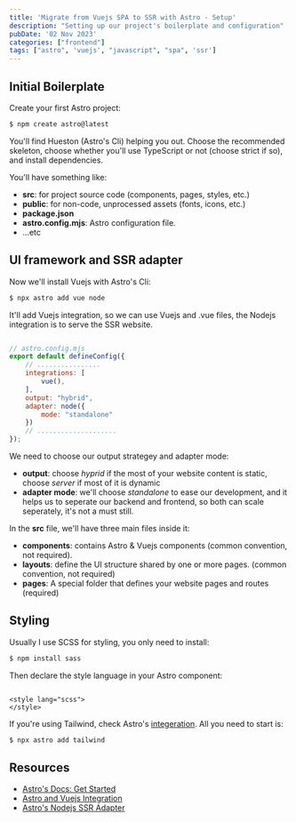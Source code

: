 ```yaml
---
title: 'Migrate from Vuejs SPA to SSR with Astro - Setup'
description: "Setting up our project's boilerplate and configuration"
pubDate: '02 Nov 2023'
categories: ["frontend"]
tags: ["astro", 'vuejs', "javascript", "spa", 'ssr']
---
```


## Initial Boilerplate

Create your first Astro project:

```bash
$ npm create astro@latest
```
You'll find Hueston (Astro's Cli) helping you out. Choose the recommended skeleton, choose whether you'll use TypeScript or not (choose strict if so), and install dependencies.


You'll have something like:

- **src**: for project source code (components, pages, styles, etc.)
- **public**: for non-code, unprocessed assets (fonts, icons, etc.)
- **package.json**
- **astro.config.mjs**: Astro configuration file.
- ...etc

## UI framework and SSR adapter

Now we'll install Vuejs with Astro's Cli:

```bash
$ npx astro add vue node
```
It'll add Vuejs integration, so we can use Vuejs and .vue files, the Nodejs integration is to serve the SSR website.

```js

// astro.config.mjs
export default defineConfig({
    // ................
    integrations: [
        vue(),
    ],
    output: "hybrid",
    adapter: node({
        mode: "standalone"
    })
    // ....................
});
```

We need to choose our output strategey and adapter mode:
- **output**: choose *hyprid* if the most of your website content is static, choose *server* if most of it is dynamic
- **adapter mode**: we'll choose *standalone* to ease our development, and it helps us to seperate our backend and frontend, so both can scale seperately, it's not a must still.

In the **src** file, we'll have three main files inside it:
- **components**: contains Astro & Vuejs components (common convention, not required).
- **layouts**: define the UI structure shared by one or more pages. (common convention, not required)
- **pages**: A special folder that defines your website pages and routes (required)

## Styling

Usually I use SCSS for styling, you only need to install:

```bash
$ npm install sass
```

Then declare the style language in your Astro component:

```astro

<style lang="scss">
</style>
```

If you're using Tailwind, check Astro's [integeration](https://docs.astro.build/en/guides/integrations-guide/tailwind/ "Astro docs"). All you need to start is:

```bash
$ npx astro add tailwind
```

## Resources

- [Astro's Docs: Get Started](https://docs.astro.build/en/install/auto/ 'Documentation')
- [Astro and Vuejs Integration](https://docs.astro.build/en/guides/integrations-guide/vue/ 'Documentation')
- [Astro's Nodejs SSR Adapter](https://docs.astro.build/en/guides/integrations-guide/node/ 'Documentation')